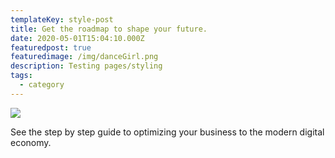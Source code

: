 ```yaml
---
templateKey: style-post
title: Get the roadmap to shape your future.
date: 2020-05-01T15:04:10.000Z
featuredpost: true
featuredimage: /img/danceGirl.png
description: Testing pages/styling
tags:
  - category
---
```

![](/img/danceGirl.png)

See the step by step guide to optimizing your business to the modern digital economy.



